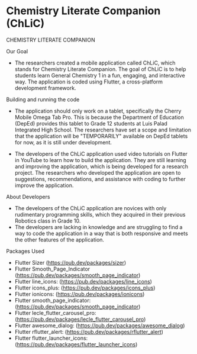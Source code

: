 # Chemistry Literate Companion (ChLiC)
CHEMISTRY LITERATE COMPANION

Our Goal
- The researchers created a mobile application called ChLiC, which stands for Chemistry Literate Companion. The goal of ChLiC is to help students learn General Chemistry 1 in a fun, engaging, and interactive way. The application is coded using Flutter, a cross-platform development framework.

Building and running the code 

- The application should only work on a tablet, specifically the Cherry Mobile Omega Tab Pro. This is because the Department of Education (DepEd) provides this tablet to Grade 12 students at Luis Palad Integrated High School. The researchers have set a scope and limitation that the application will be "TEMPORARILY" available on DepEd tablets for now, as it is still under development.

- The developers of the ChLiC application used video tutorials on Flutter in YouTube to learn how to build the application. They are still learning and improving the application, which is being developed for a research project. The researchers who developed the application are open to suggestions, recommendations, and assistance with coding to further improve the application.

About Developers
- The developers of the ChLiC application are novices with only rudimentary programming skills, which they acquired in their previous Robotics class in Grade 10.
- The developers are lacking in knowledge and are struggling to find a way to code the application in a way that is both responsive and meets the other features of the application.

Packages Used
- Flutter Sizer (https://pub.dev/packages/sizer)
- Flutter Smooth_Page_Indicator (https://pub.dev/packages/smooth_page_indicator)
- Flutter line_icons: (https://pub.dev/packages/line_icons)
- Flutter icons_plus: (https://pub.dev/packages/icons_plus)
- Flutter ionicons: (https://pub.dev/packages/ionicons)
- Flutter smooth_page_indicator: (https://pub.dev/packages/smooth_page_indicator)
- Flutter lecle_flutter_carousel_pro:  (https://pub.dev/packages/lecle_flutter_carousel_pro)
- Flutter awesome_dialog: (https://pub.dev/packages/awesome_dialog)                             
- Flutter rflutter_alert: (https://pub.dev/packages/rflutter_alert)
- Flutter flutter_launcher_icons: (https://pub.dev/packages/flutter_launcher_icons)
